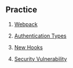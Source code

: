 ## Practice


1. [Webpack](/learning/Webpack.md)

2. [Authentication Types](/learning/Authentication.md)

3. [New Hooks](/learning/React/NewHooks.md)

4. [Security Vulnerability](/learning/javascript/SecurityVulnerabilities.md)

